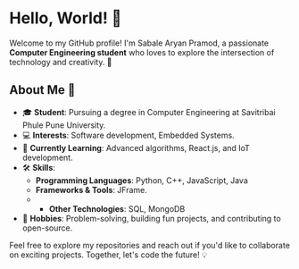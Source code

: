 # Hello, World! 👋

Welcome to my GitHub profile! I'm Sabale Aryan Pramod, a passionate **Computer Engineering student** who loves to explore the intersection of technology and creativity. 🚀

## About Me 🌟

- 🎓 **Student**: Pursuing a degree in Computer Engineering at Savitribai Phule Pune University.
- 💻 **Interests**: Software development, Embedded Systems.
- 🌱 **Currently Learning**: Advanced algorithms, React.js, and IoT development.
- 🛠️ **Skills**:
  - **Programming Languages**: Python, C++, JavaScript, Java
  - **Frameworks & Tools**: JFrame.
  -   - **Other Technologies**: SQL, MongoDB
- 🤔 **Hobbies**: Problem-solving, building fun projects, and contributing to open-source.

Feel free to explore my repositories and reach out if you'd like to collaborate on exciting projects. Together, let's code the future! 💡
